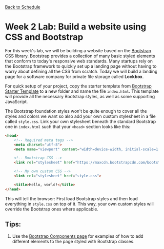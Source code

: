 [Back to Schedule](../schedule.md)

# Week 2 Lab: Build a website using CSS and Bootstrap

For this week's lab, we will be building a website based on the [Bootstrap](https://www.getbootstrap.com) CSS library. Bootstrap provides a collection of many basic styled elements that conform to today's responsive web standards. Many startups rely on the Bootstrap framework to quickly set up a landing page without having to worry about defining all the CSS from scratch. Today we will build a landing page for a software company for private file storage called **Lockbox**.

For quick setup of your project, copy the starter template from [Bootstrap Starter Template](https://getbootstrap.com/docs/4.0/getting-started/introduction/#starter-template) to a new folder and name the file `index.html`. This template will provide all the necessary Bootstrap styles, as well as some supporting JavaScript.

The Bootstrap foundation styles won't be quite enough to cover all the styles and colors we want so also add your own custom stylesheet in a file called `style.css`. Link your own stylesheet beneath the standard Bootstrap one in `index.html` such that your `<head>` section looks like this:

```html
<head>
    <!-- Required meta tags -->
    <meta charset="utf-8">
    <meta name="viewport" content="width=device-width, initial-scale=1, shrink-to-fit=no">

    <!-- Bootstrap CSS -->
    <link rel="stylesheet" href="https://maxcdn.bootstrapcdn.com/bootstrap/4.0.0/css/bootstrap.min.css" integrity="sha384-Gn5384xqQ1aoWXA+058RXPxPg6fy4IWvTNh0E263XmFcJlSAwiGgFAW/dAiS6JXm" crossorigin="anonymous">

    <!-- My own custom CSS -->
    <link rel="stylesheet" href="style.css">

    <title>Hello, world!</title>
</head>
```

This will tell the browser: First load Bootstrap styles and then load everything in `style.css` on top of it. This way, your own custom styles will override the Bootstrap ones where applicable.

## Tips:

1. Use the [Bootstrap Components page](https://getbootstrap.com/docs/4.0/components/alerts/) for examples of how to add different elements to the page styled with Bootstrap classes.
